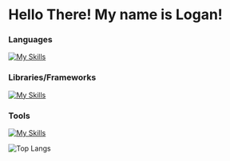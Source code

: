 ﻿# Hello There! My name is Logan!

### Languages

[![My Skills](https://skillicons.dev/icons?i=python,js,nodejs,java)](https://skillicons.dev)

### Libraries/Frameworks

[![My Skills](https://skillicons.dev/icons?i=react,express,spring,flask)](https://skillicons.dev)

### Tools

[![My Skills](https://skillicons.dev/icons?i=mongodb,postgresql)](https://skillicons.dev)


![Top Langs](https://github-readme-stats.vercel.app/api/top-langs/?username=verlias&layout=compact&theme=radical)




